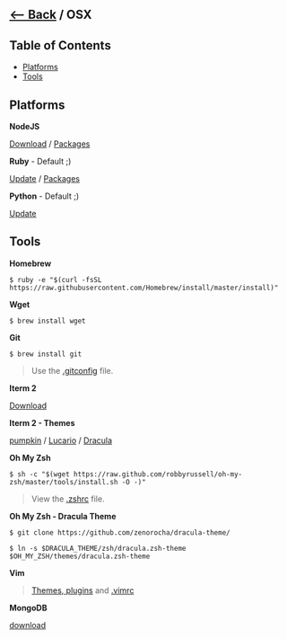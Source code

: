 ## [<-- Back](README.md) / OSX

## Table of Contents
- [Platforms](#platforms)
- [Tools](#Tools)

## Platforms

**NodeJS**

[Download](https://nodejs.org/en/) / [Packages](NODEJS#packages-list)

**Ruby** - Default ;)

[Update](https://www.ruby-lang.org/) / [Packages](RUBY#packages-list)

**Python** - Default ;)

[Update](https://www.python.org/)

## Tools

**Homebrew**
```
$ ruby -e "$(curl -fsSL https://raw.githubusercontent.com/Homebrew/install/master/install)"
```
**Wget**
```
$ brew install wget
```

**Git**
```
$ brew install git
```

> Use the [.gitconfig](dotfiles/.gitconfig) file.

**Iterm 2**

[Download](https://www.iterm2.com/downloads.html)

**Iterm 2 - Themes**

[pumpkin](https://github.com/afonsopacifer/pumpkin) /
[Lucario](https://github.com/raphamorim/lucario) /
[Dracula](http://zenorocha.github.io/dracula-theme/)

**Oh My Zsh**
```
$ sh -c "$(wget https://raw.github.com/robbyrussell/oh-my-zsh/master/tools/install.sh -O -)"
```
> View the [.zshrc](dotfiles/.zshrc) file.

**Oh My Zsh - Dracula Theme**
```
$ git clone https://github.com/zenorocha/dracula-theme/
```

```
$ ln -s $DRACULA_THEME/zsh/dracula.zsh-theme $OH_MY_ZSH/themes/dracula.zsh-theme
```

**Vim**

> [Themes, plugins](OTHER.md#vim) and [.vimrc](dotfiles/.vimrc)

**MongoDB**

[download](https://www.mongodb.org/)
